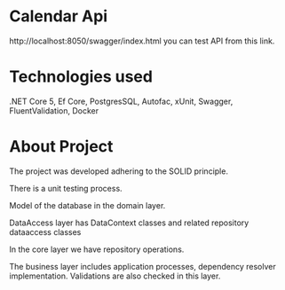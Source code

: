 # Calendar Api

http://localhost:8050/swagger/index.html you can test API from this link.

# Technologies used
.NET Core 5, Ef Core, PostgresSQL, Autofac, xUnit, Swagger, FluentValidation, Docker

# About Project

The project was developed adhering to the SOLID principle.

There is a unit testing process.

Model of the database in the domain layer.

DataAccess layer has DataContext classes and related repository dataaccess classes

In the core layer we have repository operations.

The business layer includes application processes, dependency resolver implementation. Validations are also checked in this layer.
